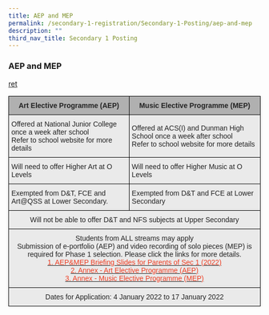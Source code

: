 ```yaml
---
title: AEP and MEP
permalink: /secondary-1-registration/Secondary-1-Posting/aep-and-mep
description: ""
third_nav_title: Secondary 1 Posting
---
```

### AEP and MEP


[ret](/files/Annex%20-%20Music%20Elective%20Programme%20MEP.pdf)

<table style="border-collapse:collapse;border-spacing:0" class="tg"><thead><tr><th style="background-color:#B0B0B0;border-color:#000000;border-style:solid;border-width:1px;color:#222;font-family:Arial, sans-serif;font-size:14px;font-weight:bold;overflow:hidden;padding:10px 5px;text-align:center;vertical-align:middle;word-break:normal"><span style="color:#222;background-color:#B0B0B0">Art Elective Programme (AEP)</span></th><th style="background-color:#B0B0B0;border-color:#000000;border-style:solid;border-width:1px;color:#222;font-family:Arial, sans-serif;font-size:14px;font-weight:bold;overflow:hidden;padding:10px 5px;text-align:center;vertical-align:middle;word-break:normal"><span style="color:#222;background-color:#B0B0B0">Music Elective Programme (MEP)</span><br></th></tr></thead><tbody><tr><td style="background-color:#EAEAEA;border-color:#000000;border-style:solid;border-width:1px;color:#222;font-family:Arial, sans-serif;font-size:14px;overflow:hidden;padding:10px 5px;text-align:left;vertical-align:middle;word-break:normal"><span style="color:#222;background-color:#EAEAEA">Offered at National Junior College once a week after school</span><br><span style="color:#222;background-color:#EAEAEA">Refer to school website for more details</span></td><td style="background-color:#EAEAEA;border-color:#000000;border-style:solid;border-width:1px;color:#222;font-family:Arial, sans-serif;font-size:14px;overflow:hidden;padding:10px 5px;text-align:left;vertical-align:middle;word-break:normal"><span style="color:#222;background-color:#EAEAEA">Offered at ACS(I) and Dunman High School once a week after school</span><br><span style="color:#222;background-color:#EAEAEA">Refer to school website for more details</span></td></tr><tr><td style="background-color:#EAEAEA;border-color:#000000;border-style:solid;border-width:1px;color:#222;font-family:Arial, sans-serif;font-size:14px;overflow:hidden;padding:10px 5px;text-align:left;vertical-align:middle;word-break:normal"><span style="color:#222;background-color:#EAEAEA">Will need to offer Higher Art at O Levels</span></td><td style="background-color:#EAEAEA;border-color:#000000;border-style:solid;border-width:1px;color:#222;font-family:Arial, sans-serif;font-size:14px;overflow:hidden;padding:10px 5px;text-align:left;vertical-align:middle;word-break:normal"><span style="color:#222;background-color:#EAEAEA">Will need to offer Higher Music at O Levels</span></td></tr><tr><td style="background-color:#EAEAEA;border-color:#000000;border-style:solid;border-width:1px;color:#222;font-family:Arial, sans-serif;font-size:14px;overflow:hidden;padding:10px 5px;text-align:left;vertical-align:middle;word-break:normal"><span style="color:#222;background-color:#EAEAEA">Exempted from D&amp;T, FCE and Art@QSS at Lower Secondary. </span></td><td style="background-color:#EAEAEA;border-color:#000000;border-style:solid;border-width:1px;color:#222;font-family:Arial, sans-serif;font-size:14px;overflow:hidden;padding:10px 5px;text-align:left;vertical-align:middle;word-break:normal"><span style="color:#222;background-color:#EAEAEA"> Exempted from D&amp;T and FCE at Lower Secondary</span></td></tr><tr><td style="background-color:#EAEAEA;border-color:#000000;border-style:solid;border-width:1px;color:#222;font-family:Arial, sans-serif;font-size:14px;overflow:hidden;padding:10px 5px;text-align:center;vertical-align:middle;word-break:normal" colspan="2"><span style="color:#222;background-color:#EAEAEA">Will not be able to offer D&amp;T and NFS subjects at Upper Secondary</span></td></tr><tr><td style="background-color:#EAEAEA;border-color:#000000;border-style:solid;border-width:1px;color:#222;font-family:Arial, sans-serif;font-size:14px;overflow:hidden;padding:10px 5px;text-align:center;vertical-align:middle;word-break:normal" colspan="2"><span style="color:#222;background-color:#EAEAEA">Students from </span>ALL streams<span style="color:#222;background-color:#EAEAEA"> may apply</span><br><span style="color:#222;background-color:#EAEAEA">Submission of e-portfolio (AEP) and video recording of solo pieces (MEP) is required for Phase 1 selection. </span>Please click the links for more details.<br><a href="https://queenswaysec.moe.edu.sg/secondary-1-registration/secondary-1-registration/secondary-1-posting/goog_1549292273"><span style="text-decoration:none;color:#EE3A1F">1. </span></a><a href="https://queenswaysec.moe.edu.sg/qql/slot/u149/docs/internal_pages/Sec%201%20Registration/AEPMEP%20Briefing%20Slides%20for%20Parents%20of%20Sec%201%202022.pptx"><span style="text-decoration:none;color:#EE3A1F">AEP&amp;MEP Briefing Slides for Parents of Sec 1 (2022)</span></a><br><a href="https://staging.du62j8uucogi5.amplifyapp.com/files/Annex%20-%20Art%20Elective%20Programme%20AEP.pdf"><span style="text-decoration:none;color:#EE3A1F">2. Annex - Art Elective Programme (AEP)</span></a><br><a href="https://staging.du62j8uucogi5.amplifyapp.com/files/Annex%20-%20Music%20Elective%20Programme%20MEP.pdf"><span style="text-decoration:none;color:#EE3A1F">3. Annex - Music Elective Programme (MEP)</span></a><br></td></tr><tr><td style="background-color:#EAEAEA;border-color:#000000;border-style:solid;border-width:1px;color:#222;font-family:Arial, sans-serif;font-size:14px;overflow:hidden;padding:10px 5px;text-align:center;vertical-align:middle;word-break:normal" colspan="2"><span style="color:#222;background-color:#EAEAEA">Dates for Application: 4 January 2022 to 17 January 2022   </span></td></tr></tbody></table>